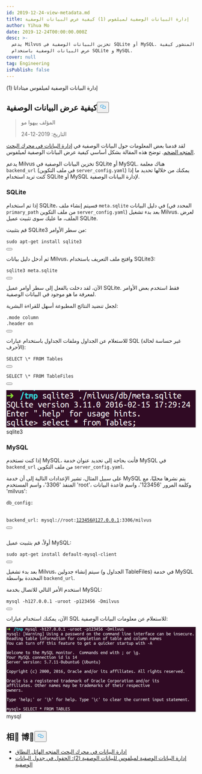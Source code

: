 ```yaml
---
id: 2019-12-24-view-metadata.md
title: إدارة البيانات الوصفية لميلفوس (1) كيفية عرض البيانات الوصفية
author: Yihua Mo
date: 2019-12-24T00:00:00.000Z
desc: >-
  يدعم Milvus تخزين البيانات الوصفية في SQLite أو MySQL. يقدم هذا المنشور كيفية
  عرض البيانات الوصفية باستخدام SQLite و MySQL.
cover: null
tag: Engineering
isPublish: false
---
```

<custom-h1>إدارة البيانات الوصفية لميلفوس ميتاداتا (1)</custom-h1><h2 id="How-to-View-Metadata" class="common-anchor-header">كيفية عرض البيانات الوصفية<button data-href="#How-to-View-Metadata" class="anchor-icon" translate="no">
      <svg translate="no"
        aria-hidden="true"
        focusable="false"
        height="20"
        version="1.1"
        viewBox="0 0 16 16"
        width="16"
      >
        <path
          fill="#0092E4"
          fill-rule="evenodd"
          d="M4 9h1v1H4c-1.5 0-3-1.69-3-3.5S2.55 3 4 3h4c1.45 0 3 1.69 3 3.5 0 1.41-.91 2.72-2 3.25V8.59c.58-.45 1-1.27 1-2.09C10 5.22 8.98 4 8 4H4c-.98 0-2 1.22-2 2.5S3 9 4 9zm9-3h-1v1h1c1 0 2 1.22 2 2.5S13.98 12 13 12H9c-.98 0-2-1.22-2-2.5 0-.83.42-1.64 1-2.09V6.25c-1.09.53-2 1.84-2 3.25C6 11.31 7.55 13 9 13h4c1.45 0 3-1.69 3-3.5S14.5 6 13 6z"
        ></path>
      </svg>
    </button></h2><blockquote>
<p>المؤلف ييهوا مو</p>
<p>التاريخ: 2019-12-24</p>
</blockquote>
<p>لقد قدمنا بعض المعلومات حول البيانات الوصفية في <a href="https://medium.com/@milvusio/managing-data-in-massive-scale-vector-search-engine-db2e8941ce2f">إدارة البيانات في محرك البحث المتجه الضخم</a>. توضح هذه المقالة بشكل أساسي كيفية عرض البيانات الوصفية لميلفوس.</p>
<p>يدعم Milvus تخزين البيانات الوصفية في SQLite أو MySQL. هناك معلمة <code translate="no">backend_url</code> (في ملف التكوين <code translate="no">server_config.yaml</code>) يمكنك من خلالها تحديد ما إذا كنت تريد استخدام SQLite أو MySQL لإدارة البيانات الوصفية.</p>
<h3 id="SQLite" class="common-anchor-header">SQLite</h3><p>إذا تم استخدام SQLite، فسيتم إنشاء ملف <code translate="no">meta.sqlite</code> في دليل البيانات (المحدد في <code translate="no">primary_path</code> من ملف التكوين <code translate="no">server_config.yaml</code>) بعد بدء تشغيل Milvus. لعرض الملف، ما عليك سوى تثبيت عميل SQLite.</p>
<p>قم بتثبيت SQLite3 من سطر الأوامر:</p>
<pre><code translate="no" class="language-shell"><span class="hljs-built_in">sudo</span> apt-get install sqlite3
<button class="copy-code-btn"></button></code></pre>
<p>ثم أدخل دليل بيانات Milvus، وافتح ملف التعريف باستخدام SQLite3:</p>
<pre><code translate="no" class="language-shell">sqlite3 meta.sqlite
<button class="copy-code-btn"></button></code></pre>
<p>الآن، لقد دخلت بالفعل إلى سطر أوامر عميل SQLite. فقط استخدم بعض الأوامر لمعرفة ما هو موجود في البيانات الوصفية.</p>
<p>لجعل تنضيد النتائج المطبوعة أسهل للقراءة البشرية:</p>
<pre><code translate="no" class="language-sql">.mode column
.header <span class="hljs-keyword">on</span>
<button class="copy-code-btn"></button></code></pre>
<p>للاستعلام عن الجداول وملفات الجداول باستخدام عبارات SQL (غير حساسة لحالة الأحرف):</p>
<pre><code translate="no" class="language-sql">SELECT \* FROM Tables
<button class="copy-code-btn"></button></code></pre>
<pre><code translate="no" class="language-sql">SELECT \* FROM TableFiles
<button class="copy-code-btn"></button></code></pre>
<p>
  
   <span class="img-wrapper"> <img translate="no" src="https://raw.githubusercontent.com/milvus-io/community/master/blog/assets/metadata/sqlite3.png" alt="sqlite3" class="doc-image" id="sqlite3" />
   </span> <span class="img-wrapper"> <span>sqlite3</span> </span></p>
<h3 id="MySQL" class="common-anchor-header">MySQL</h3><p>إذا كنت تستخدم MySQL، فأنت بحاجة إلى تحديد عنوان خدمة MySQL في <code translate="no">backend_url</code> من ملف التكوين <code translate="no">server_config.yaml</code>.</p>
<p>على سبيل المثال، تشير الإعدادات التالية إلى أن خدمة MySQL يتم نشرها محليًا، مع المنفذ '3306'، واسم المستخدم 'root'، وكلمة المرور '123456'، واسم قاعدة البيانات 'milvus':</p>
<pre><code translate="no">db_config:

   backend_url: mysql://root:123456@127.0.0.1:3306/milvus
<button class="copy-code-btn"></button></code></pre>
<p>أولاً، قم بتثبيت عميل MySQL:</p>
<pre><code translate="no" class="language-shell">sudo apt-<span class="hljs-keyword">get</span> install <span class="hljs-literal">default</span>-mysql-client
<button class="copy-code-btn"></button></code></pre>
<p>بعد بدء تشغيل Milvus، سيتم إنشاء جدولين (الجداول و TableFiles) في خدمة MySQL المحددة بواسطة <code translate="no">backend_url</code>.</p>
<p>استخدم الأمر التالي للاتصال بخدمة MySQL:</p>
<pre><code translate="no" class="language-shell">mysql -h127.0.0.1 -uroot -p123456 -Dmilvus
<button class="copy-code-btn"></button></code></pre>
<p>الآن، يمكنك استخدام عبارات SQL للاستعلام عن معلومات البيانات الوصفية:</p>
<p>
  
   <span class="img-wrapper"> <img translate="no" src="https://raw.githubusercontent.com/milvus-io/community/master/blog/assets/metadata/mysql.png" alt="mysql" class="doc-image" id="mysql" />
   </span> <span class="img-wrapper"> <span>mysql</span> </span></p>
<h2 id="相关博客" class="common-anchor-header">相񟻫 博񟻫<button data-href="#相关博客" class="anchor-icon" translate="no">
      <svg translate="no"
        aria-hidden="true"
        focusable="false"
        height="20"
        version="1.1"
        viewBox="0 0 16 16"
        width="16"
      >
        <path
          fill="#0092E4"
          fill-rule="evenodd"
          d="M4 9h1v1H4c-1.5 0-3-1.69-3-3.5S2.55 3 4 3h4c1.45 0 3 1.69 3 3.5 0 1.41-.91 2.72-2 3.25V8.59c.58-.45 1-1.27 1-2.09C10 5.22 8.98 4 8 4H4c-.98 0-2 1.22-2 2.5S3 9 4 9zm9-3h-1v1h1c1 0 2 1.22 2 2.5S13.98 12 13 12H9c-.98 0-2-1.22-2-2.5 0-.83.42-1.64 1-2.09V6.25c-1.09.53-2 1.84-2 3.25C6 11.31 7.55 13 9 13h4c1.45 0 3-1.69 3-3.5S14.5 6 13 6z"
        ></path>
      </svg>
    </button></h2><ul>
<li><a href="https://medium.com/@milvusio/managing-data-in-massive-scale-vector-search-engine-db2e8941ce2f">إدارة البيانات في محرك البحث المتجه الهائل النطاق</a></li>
<li><a href="https://medium.com/@milvusio/milvus-metadata-management-2-fields-in-the-metadata-table-3bf0d296ca6d">إدارة البيانات الوصفية لميلفوس للبيانات الوصفية (2): الحقول في جدول البيانات الوصفية</a></li>
</ul>
